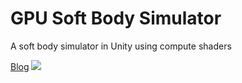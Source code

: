 # GPU Soft Body Simulator
A soft body simulator in Unity using compute shaders

[Blog](https://arrebarritra.github.io/soft-body-project/)
![](img/final_build.gif)
